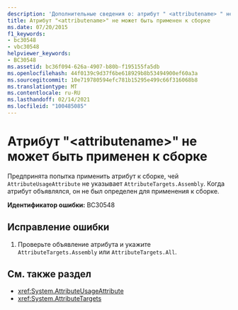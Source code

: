 ```yaml
---
description: 'Дополнительные сведения о: атрибут " <attributename> " не может быть применен к сборке'
title: Атрибут "<attributename>" не может быть применен к сборке
ms.date: 07/20/2015
f1_keywords:
- bc30548
- vbc30548
helpviewer_keywords:
- BC30548
ms.assetid: bc36f094-626a-4907-b80b-f195155fa5db
ms.openlocfilehash: 44f0139c9d37f6be618929b8b53494900ef60a3a
ms.sourcegitcommit: 10e719780594efc781b15295e499c66f316068b8
ms.translationtype: MT
ms.contentlocale: ru-RU
ms.lasthandoff: 02/14/2021
ms.locfileid: "100485085"
---
```

# <a name="attribute-attributename-cannot-be-applied-to-an-assembly"></a>Атрибут "\<attributename>" не может быть применен к сборке

Предпринята попытка применить атрибут к сборке, чей `AttributeUsageAttribute` не указывает `AttributeTargets.Assembly`. Когда атрибут объявлялся, он не был определен для применения к сборке.  
  
 **Идентификатор ошибки:** BC30548  
  
## <a name="to-correct-this-error"></a>Исправление ошибки  
  
1. Проверьте объявление атрибута и укажите `AttributeTargets.Assembly` или `AttributeTargets.All`.  
  
## <a name="see-also"></a>См. также раздел

- <xref:System.AttributeUsageAttribute>
- <xref:System.AttributeTargets>

